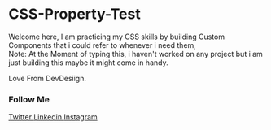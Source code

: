 # CSS-Property-Test

Welcome here, I am practicing my CSS skills by building Custom Components that i could refer to whenever i need them, 
<br>
Note: At the Moment of typing this, i haven't worked on any project but i am just building this maybe it might come in handy.
<br>




Love From DevDesiign.
<br>
<h3> Follow Me </h3>
<a href="https://www.twitter.com/devdesiign"> Twitter </a> 
<a href="https://www.linkedin.com/in/devdesiign"> Linkedin </a> 
<a href="https://www.instagram.com/dev.desiign"> Instagram </a> 
